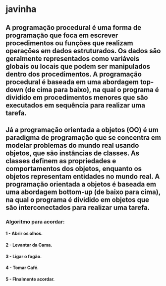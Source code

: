 # javinha

## A programação procedural é uma forma de programação que foca em escrever procedimentos ou funções que realizam operações em dados estruturados. Os dados são geralmente representados como variáveis globais ou locais que podem ser manipulados dentro dos procedimentos. A programação procedural é baseada em uma abordagem top-down (de cima para baixo), na qual o programa é dividido em procedimentos menores que são executados em sequência para realizar uma tarefa.

## Já a programação orientada a objetos (OO) é um paradigma de programação que se concentra em modelar problemas do mundo real usando objetos, que são instâncias de classes. As classes definem as propriedades e comportamentos dos objetos, enquanto os objetos representam entidades no mundo real. A programação orientada a objetos é baseada em uma abordagem bottom-up (de baixo para cima), na qual o programa é dividido em objetos que são interconectados para realizar uma tarefa.

### Algoritmo para acordar:

#### 1 - Abrir os olhos.
#### 2 - Levantar da Cama.
#### 3 - Ligar o fogão.
#### 4 - Tomar Café.
#### 5 - FInalmente acordar.